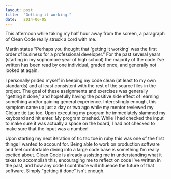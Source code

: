```yaml
---
layout: post
title:  "Getting it working."
date:   2014-06-05
---
```


This afternoon while taking my half hour away from the screen, a paragraph of Clean Code really struck a cord with me. 

Martin states "Perhaps you thought that 'getting it working' was the first order of business for a professional developer." For the past several years (starting in my sophomore year of high school) the majority of the code I've written has been read by one individual, graded once, and generally not looked at again. 

I personally prided myself in keeping my code clean (at least to my own standards) and at least consistent with the rest of the source files in the project. The goal of these assignments and exercises was generally "getting it done," and hopefully having the positive side effect of learning something and/or gaining general experience. Interestingly enough, this symptom came up just a day or two ago while my mentor reviewed my Clojure tic tac toe. Upon executing my program he immediately slammed my keyboard and hit enter. My program crashed. While I had checked the input to make sure it was actually a space on the board, I had not checked to make sure that the input was a number! 

Upon starting my next iteration of tic tac toe in ruby this was one of the first things I wanted to account for. Being able to work on production software and feel comfortable diving into a large code base is something I'm really excited about. Clean Code is already assisting me in understanding what it takes to accomplish this, encouraging me to reflect on code I've written in the past, and how any code I contribute will influence the future of that software. Simply "getting it done" isn't enough. 